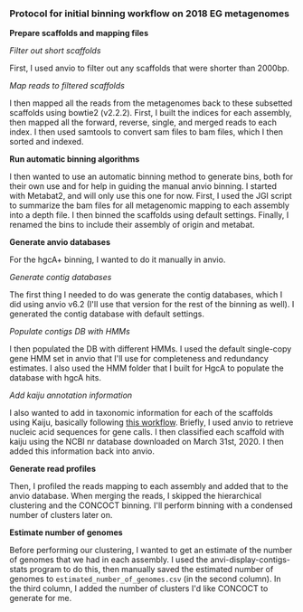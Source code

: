 ### Protocol for initial binning workflow on 2018 EG metagenomes

**Prepare scaffolds and mapping files**

*Filter out short scaffolds*

First, I used anvio to filter out any scaffolds that were shorter than 2000bp.

*Map reads to filtered scaffolds*

I then mapped all the reads from the metagenomes back to these subsetted scaffolds using bowtie2 (v2.2.2).
First, I built the indices for each assembly, then mapped all the forward, reverse, single, and merged reads to each index.
I then used samtools to convert sam files to bam files, which I then sorted and indexed.

**Run automatic binning algorithms**

I then wanted to use an automatic binning method to generate bins, both for their own use and for help in guiding the manual anvio binning.
I started with Metabat2, and will only use this one for now.
First, I used the JGI script to summarize the bam files for all metagenomic mapping to each assembly into a depth file.
I then binned the scaffolds using default settings.
Finally, I renamed the bins to include their assembly of origin and metabat.

**Generate anvio databases**

For the hgcA+ binning, I wanted to do it manually in anvio.

*Generate contig databases*

The first thing I needed to do was generate the contig databases, which I did using anvio v6.2 (I'll use that version for the rest of the binning as well).
I generated the contig database with default settings.

*Populate contigs DB with HMMs*

I then populated the DB with different HMMs.
I used the default single-copy gene HMM set in anvio that I'll use for completeness and redundancy estimates.
I also used the HMM folder that I built for HgcA to populate the database with hgcA hits.

*Add kaiju annotation information*

I also wanted to add in taxonomic information for each of the scaffolds using Kaiju, basically following [this workflow](http://merenlab.org/2016/06/18/importing-taxonomy/#kaiju).
Briefly, I used anvio to retrieve nucleic acid sequences for gene calls.
I then classified each scaffold with kaiju using the NCBI nr database downloaded on March 31st, 2020.
I then added this information back into anvio.

**Generate read profiles**

Then, I profiled the reads mapping to each assembly and added that to the anvio database.
When merging the reads, I skipped the hierarchical clustering and the CONCOCT binning.
I'll perform binning with a condensed number of clusters later on.

**Estimate number of genomes**

Before performing our clustering, I wanted to get an estimate of the number of genomes that we had in each assembly.
I used the anvi-display-contigs-stats program to do this, then manually saved the estimated number of genomes to `estimated_number_of_genomes.csv` (in the second column).
In the third column, I added the number of clusters I'd like CONCOCT to generate for me.
